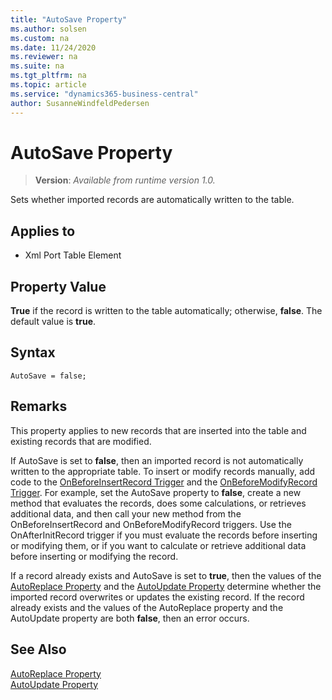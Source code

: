 ```yaml
---
title: "AutoSave Property"
ms.author: solsen
ms.custom: na
ms.date: 11/24/2020
ms.reviewer: na
ms.suite: na
ms.tgt_pltfrm: na
ms.topic: article
ms.service: "dynamics365-business-central"
author: SusanneWindfeldPedersen
---
```

[//]: # (START>DO_NOT_EDIT)
[//]: # (IMPORTANT:Do not edit any of the content between here and the END>DO_NOT_EDIT.)
[//]: # (Any modifications should be made in the .xml files in the ModernDev repo.)
# AutoSave Property
> **Version**: _Available from runtime version 1.0._

Sets whether imported records are automatically written to the table.

## Applies to
-   Xml Port Table Element


[//]: # (IMPORTANT: END>DO_NOT_EDIT)


## Property Value  
 **True** if the record is written to the table automatically; otherwise, **false**. The default value is **true**.  

## Syntax
```AL
AutoSave = false;
```

## Remarks  
This property applies to new records that are inserted into the table and existing records that are modified.  
  
If AutoSave is set to **false**, then an imported record is not automatically written to the appropriate table. To insert or modify records manually, add code to the [OnBeforeInsertRecord Trigger](../triggers/devenv-onbeforeinsertrecord-trigger.md) and the [OnBeforeModifyRecord Trigger](../triggers/devenv-onbeforemodifyrecord-trigger.md). For example, set the AutoSave property to **false**, create a new method that evaluates the records, does some calculations, or retrieves additional data, and then call your new method from the OnBeforeInsertRecord and OnBeforeModifyRecord triggers. Use the OnAfterInitRecord trigger if you must evaluate the records before inserting or modifying them, or if you want to calculate or retrieve additional data before inserting or modifying the record.  
  
If a record already exists and AutoSave is set to **true**, then the values of the [AutoReplace Property](devenv-autoreplace-property.md) and the [AutoUpdate Property](devenv-autoupdate-property.md) determine whether the imported record overwrites or updates the existing record. If the record already exists and the values of the AutoReplace property and the AutoUpdate property are both **false**, then an error occurs.  
  
## See Also  
[AutoReplace Property](devenv-autoreplace-property.md)   
[AutoUpdate Property](devenv-autoupdate-property.md)